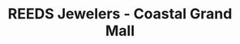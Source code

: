---
title: "REEDS Jewelers - Coastal Grand Mall"
url: /myrtle-beach/reeds-jewelers-coastal-grand-mall/
shop: Schmuck
---